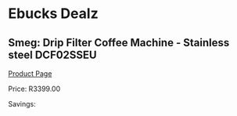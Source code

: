 
# Ebucks Dealz
## Smeg: Drip Filter Coffee Machine - Stainless steel DCF02SSEU
[Product Page](https://www.ebucks.com/web/shop/productSelected.do?prodId=1231226473&catId=1196428103)

Price: R3399.00

Savings: 


	